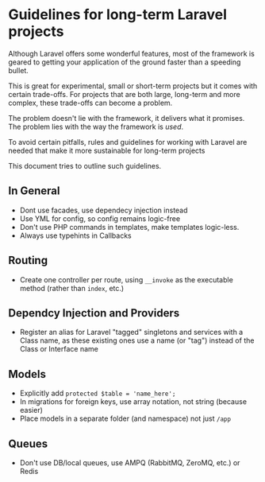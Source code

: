 # Guidelines for long-term Laravel projects

Although Laravel offers some wonderful features, most of the framework is geared
to getting your application of the ground faster than a speeding bullet.

This is great for experimental, small or short-term projects but it comes with
certain trade-offs. For projects that are both large, long-term and more complex,
these trade-offs can become a problem.

The problem doesn't lie with the framework, it delivers what it promises. The
problem lies with the way the framework is _used_.

To avoid certain pitfalls, rules and guidelines for working with Laravel are
needed that make it more sustainable for long-term projects

This document tries to outline such guidelines.

## In General

- Dont use facades, use dependecy injection instead
- Use YML for config, so config remains logic-free
- Don't use PHP commands in templates, make templates logic-less.
- Always use typehints in Callbacks

## Routing

- Create one controller per route, using `__invoke` as the executable method
  (rather than `index`, etc.)

## Dependcy Injection and Providers

- Register an alias for Laravel "tagged" singletons and services with a
  Class name, as these existing ones use a name (or "tag") instead of the Class
  or Interface name

## Models

- Explicitly add `protected $table = 'name_here';`
- In migrations for foreign keys, use array notation, not string (because easier)
- Place models in a separate folder (and namespace) not just `/app`

## Queues

- Don't use DB/local queues, use AMPQ (RabbitMQ, ZeroMQ, etc.) or Redis


